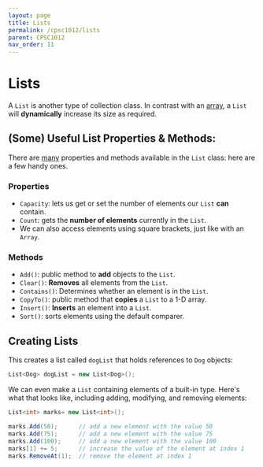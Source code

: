 ```yaml
---
layout: page
title: Lists
permalink: /cpsc1012/lists
parent: CPSC1012
nav_order: 11
---
```

# Lists
A `List` is another type of collection class. In contrast with an [array](./arrays), a `List` will **dynamically** increase its size as required. 

## (Some) Useful List Properties & Methods:
There are [many](https://learn.microsoft.com/en-us/dotnet/api/system.collections.generic.list-1?view=net-8.0) properties and methods available in the `List` class: here are a few handy ones.
### Properties
- `Capacity`: lets us get or set the number of elements our `List` **can** contain.
- `Count`: gets the **number of elements** currently in the `List`.
- We can also access elements using square brackets, just like with an `Array`.

### Methods
- `Add()`: public method to **add** objects to the `List`.
- `Clear()`: **Removes** all elements from the `List`.
- `Contains()`: Determines whether an element is in the `List`.
- `CopyTo()`: public method that **copies** a `List` to a 1-D array.
- `Insert()`: **Inserts** an element into a `List`.
- `Sort()`: sorts elements using the default comparer.


## Creating Lists

This creates a list called `dogList` that holds references to `Dog` objects:
```csharp
List<Dog> dogList = new List<Dog>();
```

We can even make a `List` containing elements of a built-in type. Here's what that looks like, including adding, modifying, and removing elements:
```csharp
List<int> marks= new List<int>();

marks.Add(50);      // add a new element with the value 50
marks.Add(75);      // add a new element with the value 75
marks.Add(100);     // add a new element with the value 100
marks[1] += 5;      // increase the value of the element at index 1
marks.RemoveAt(1);  // remove the element at index 1
```